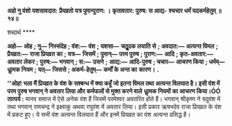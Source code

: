 **अहो नु वंशो यशसावदात:** **प्रैयव्रतो यत्र पुमान्पुराण: ।** **कृतावतार: पुरुष: स आद्य-** **श्चचार धर्मं यदकर्महेतुम् ॥ १४॥** 

शब्दार्थ **** 

**अहो—** **ओह** **; नु—** **निस्संदेह** **; वंश:—** **वंश** **; यशसा—** **चतुॢदक लयाति से** **; अवदात:—** **अत्यन्त विमल** **; प्रैयव्रत:—** **राजा प्रियव्रत** **का** **; यत्र—** **जिसमें** **; पुमान्—** **परम पुरुष** **; पुराण:—** **आदि** **; कृत-अवतार:—** **अवतार लेकर** **; पुरुष:—** **भगवान्** **; स:—** **उसने** **;** **आद्य:—** **आदि-पुरुष** **; चचार—** **आचरण किया** **; धर्मम्—** **धाॢमक नियम** **; यत्—** **जिससे** **; अकर्म-हेतुम्—** **कर्मों के अन्त का** **कारण।** **.** 

**''ओह! भला मैं प्रियव्रत के वंश के सश्बन्ध में क्या कहूँ जो इतना विमल तथा अत्यन्त** **विलयात है। इसी वंश में परम पुरुष भगवान् ने अवतार लिया और कर्मफलों से मुक्त करने वाले** **धाॢमक नियमों का आचरण किया।ÓÓ** **तात्पर्य :** मानव समाज में ऐसे अनेक वंश हैं जिसमें परमेश्वर अवतरित होते हैं। भगवान् श्रीकृष्ण ने यदुवंश में तथा भगवान् रामचन्द्र ने इक्ष्वाकु अथवा रघुवंश में अवतार लिया। इसी प्रकार ऋषभदेव राजा प्रियव्रत के वंश में प्रकट हुए। ये सभी वंश अत्यन्त विलयात हैं और इनमें प्रियव्रत का वंश अत्यन्त प्रसिद्ध है।  